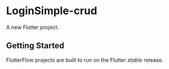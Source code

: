 # LoginSimple-crud

A new Flutter project.

## Getting Started

FlutterFlow projects are built to run on the Flutter _stable_ release.
